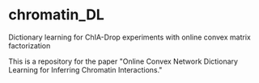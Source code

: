 # chromatin_DL
Dictionary learning for ChIA-Drop experiments with online convex matrix factorization

This is a repository for the paper "Online Convex Network Dictionary Learning for Inferring
Chromatin Interactions."
